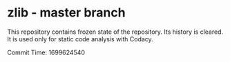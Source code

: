 # zlib - master branch

This repository contains frozen state of the repository.
Its history is cleared. It is used only for static code
analysis with Codacy.

Commit Time: 1699624540